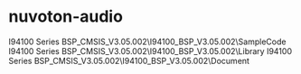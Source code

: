 # nuvoton-audio
I94100 Series BSP_CMSIS_V3.05.002\I94100_BSP_V3.05.002\SampleCode
I94100 Series BSP_CMSIS_V3.05.002\I94100_BSP_V3.05.002\Library
I94100 Series BSP_CMSIS_V3.05.002\I94100_BSP_V3.05.002\Document

